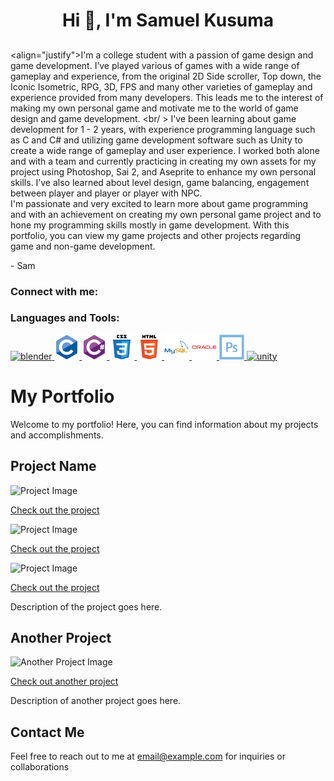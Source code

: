 <h1 align="center">Hi 👋, I'm Samuel Kusuma</h1>
<h2>   </h2>


<align="justify">I'm a college student with a passion of game design and game development. I’ve played various of games with a wide range of gameplay and experience, from the original 2D Side scroller, Top down, the Iconic Isometric, RPG, 3D, FPS and many other varieties of gameplay and experience provided from many developers. This leads me to the interest of making my own personal game and motivate me to the world of game design and game development.
<br/ >
 I've been learning about game development for 1 - 2 years, with experience programming language such as C and C# and utilizing game development software such as Unity to create a wide range of gameplay and user experience. I worked both alone and with a team and currently practicing in creating my own assets for my project using Photoshop, Sai 2, and Aseprite to enhance my own personal skills. I’ve also learned about level design, game balancing, engagement between player and player or player with NPC. 
<br/>
I'm passionate and very excited to learn more about game programming and with an achievement on creating my own personal game project and to hone my programming skills mostly in game development. With this portfolio, you can view my game projects and other projects regarding game and non-game development. 
<br/>
<p> - Sam </p>




<h3 align="left">Connect with me:</h3>
<p align="left">
</p>


<h3 align="left">Languages and Tools:</h3>
<p align="left"> <a href="https://www.blender.org/" target="_blank" rel="noreferrer"> <img src="https://download.blender.org/branding/community/blender_community_badge_white.svg" alt="blender" width="40" height="40"/> </a> <a href="https://www.cprogramming.com/" target="_blank" rel="noreferrer"> <img src="https://raw.githubusercontent.com/devicons/devicon/master/icons/c/c-original.svg" alt="c" width="40" height="40"/> </a> <a href="https://www.w3schools.com/cs/" target="_blank" rel="noreferrer"> <img src="https://raw.githubusercontent.com/devicons/devicon/master/icons/csharp/csharp-original.svg" alt="csharp" width="40" height="40"/> </a> <a href="https://www.w3schools.com/css/" target="_blank" rel="noreferrer"> <img src="https://raw.githubusercontent.com/devicons/devicon/master/icons/css3/css3-original-wordmark.svg" alt="css3" width="40" height="40"/> </a> <a href="https://www.w3.org/html/" target="_blank" rel="noreferrer"> <img src="https://raw.githubusercontent.com/devicons/devicon/master/icons/html5/html5-original-wordmark.svg" alt="html5" width="40" height="40"/> </a> <a href="https://www.mysql.com/" target="_blank" rel="noreferrer"> <img src="https://raw.githubusercontent.com/devicons/devicon/master/icons/mysql/mysql-original-wordmark.svg" alt="mysql" width="40" height="40"/> </a> <a href="https://www.oracle.com/" target="_blank" rel="noreferrer"> <img src="https://raw.githubusercontent.com/devicons/devicon/master/icons/oracle/oracle-original.svg" alt="oracle" width="40" height="40"/> </a> <a href="https://www.photoshop.com/en" target="_blank" rel="noreferrer"> <img src="https://raw.githubusercontent.com/devicons/devicon/master/icons/photoshop/photoshop-line.svg" alt="photoshop" width="40" height="40"/> </a> <a href="https://unity.com/" target="_blank" rel="noreferrer"> <img src="https://www.vectorlogo.zone/logos/unity3d/unity3d-icon.svg" alt="unity" width="40" height="40"/> </a> </p>


# My Portfolio

Welcome to my portfolio! Here, you can find information about my projects and accomplishments.

## Project Name

![Project Image](https://example.com/project-image.jpg)

[Check out the project](https://example.com/project-link)

![Project Image](https://example.com/project-image.jpg)

[Check out the project](https://example.com/project-link)

![Project Image](https://example.com/project-image.jpg)

[Check out the project](https://example.com/project-link)

Description of the project goes here.

## Another Project

![Another Project Image](https://example.com/another-project-image.jpg)

[Check out another project](https://example.com/another-project-link)

Description of another project goes here.

## Contact Me

Feel free to reach out to me at [email@example.com](mailto:email@example.com) for inquiries or collaborations

